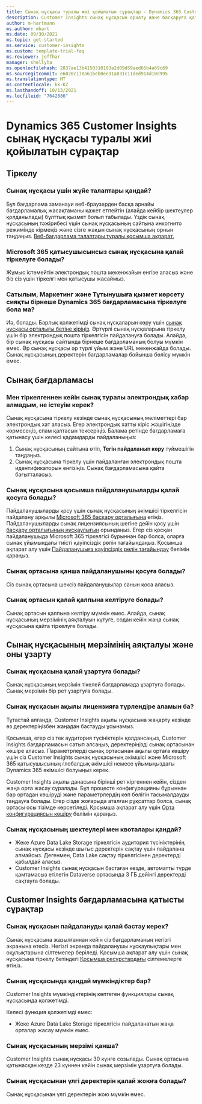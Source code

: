 ```yaml
---
title: Сынақ нұсқасы туралы жиі қойылатын сұрақтар - Dynamics 365 Customer Insights
description: Customer Insights сынақ нұсқасын орнату және басқаруға қатысты жалпы сұрақтарға шешімдер. Платформа мен бағдарламаға тән мәселелерді шешу жолы туралы ақпарат.
author: m-hartmann
ms.author: mhart
ms.date: 09/30/2021
ms.topic: get-started
ms.service: customer-insights
ms.custom: template-trial-faq
ms.reviewer: jeffhar
manager: shellyha
ms.openlocfilehash: 2837ae13b4150310193a2d09d59aed66b4a69c69
ms.sourcegitcommit: e6020c178a61beb0ee31a031c11ded914d10d995
ms.translationtype: HT
ms.contentlocale: kk-KZ
ms.lasthandoff: 10/13/2021
ms.locfileid: "7642886"
---
```

# <a name="dynamics-365-customer-insights-trial-faq"></a>Dynamics 365 Customer Insights сынақ нұсқасы туралы жиі қойылатын сұрақтар

## <a name="sign-up"></a>Тіркелу

### <a name="what-are-the-system-requirements-for-the-trial"></a>Сынақ нұсқасы үшін жүйе талаптары қандай?

Бұл бағдарлама заманауи веб-браузерден басқа арнайы бағдарламалық жасақтаманы қажет етпейтін (алайда кейбір шектеулер қолданылады) бұлттық қызмет болып табылады. Үздік сынақ нұсқасының тәжірибесі үшін сынақ нұсқасының сайтына инкогнито режимінде кірмеңіз және сізге жақын сынақ нұсқасының орнын таңдаңыз. [Веб-бағдарлама талаптары туралы қосымша ақпарат.](/power-platform/admin/web-application-requirements)

### <a name="how-do-i-sign-up-for-the-trial-without-a-microsoft-365-tenant"></a>Microsoft 365 қатысушысынсыз сынақ нұсқасына қалай тіркелуге болады?

Жұмыс істемейтін электрондық пошта мекенжайын енгізе аласыз және біз сіз үшін тіркелгі мен қатысушы жасаймыз.

### <a name="can-i-sign-up-for-multiple-dynamics-365-apps-such-as-sales-marketing-and-customer-service"></a>Сатылым, Маркетинг және Тұтынушыға қызмет көрсету сияқты бірнеше Dynamics 365 бағдарламасына тіркелуге бола ма?

Иә, болады. Барлық қолжетімді сынақ нұсқаларын көру үшін [сынақ нұсқасы орталығы бетіне кіріңіз](https://dynamics.microsoft.com/dynamics-365-free-trial). Әртүрлі сынақ нұсқаларына тіркелу үшін бір электрондық пошта тіркелгісін пайдалануға болады. Алайда, бір сынақ нұсқасы сайтында бірнеше бағдарламаның болуы мүмкін емес. Әр сынақ нұсқасы әр түрлі ұйым және URL мекенжайда болады. Сынақ нұсқасының деректерін бағдарламалар бойынша бөлісу мүмкін емес.

## <a name="trial-app"></a>Сынақ бағдарламасы

### <a name="i-didnt-receive-the-trial-details-email-after-signing-up-what-should-i-do"></a>Мен тіркелгеннен кейін сынақ туралы электрондық хабар алмадым, не істеуім керек?

Сынақ нұсқасына тіркелу кезінде сынақ нұсқасының мәліметтері бар электрондық хат аласыз. Егер электрондық хатты кіріс жәшігіңізде көрмесеңіз, спам қалтасын тексеріңіз. Балама ретінде бағдарламаға қатынасу үшін келесі қадамдарды пайдаланыңыз:

1. Сынақ нұсқасының сайтына өтіп, **Тегін пайдаланып көру** түймешігін таңдаңыз.
1. Сынақ нұсқасына тіркелу үшін пайдаланған электрондық пошта идентификаторын енгізіңіз. Сынақ бағдарламасына қайта бағытталасыз.

### <a name="how-do-i-add-more-users-to-a-trial"></a>Сынақ нұсқасына қосымша пайдаланушыларды қалай қосуға болады?

Пайдаланушыларды қосу үшін сынақ нұсқасының әкімшісі тіркелгісін пайдалану арқылы [Microsoft 365 басқару орталығына](https://admin.microsoft.com) өтіңіз. Пайдаланушыларды сынақ лицензиясының шегіне дейін қосу үшін [басқару орталығының нұсқаулығын](/microsoft-365/admin/add-users/add-users) орындаңыз. Егер сіз қосқан пайдаланушыда Microsoft 365 тіркелгісі бұрыннан бар болса, оларға сынақ ұйымындағы тиісті қауіпсіздік рөлін тағайындаңыз. Қосымша ақпарат алу үшін [Пайдаланушыға қауіпсіздік рөлін тағайындау](/power-platform/admin/create-users-assign-online-security-roles#assign-a-security-role-to-a-user) бөлімін қараңыз.

### <a name="how-many-users-can-i-add-to-my-trial-environment"></a>Сынақ ортасына қанша пайдаланушыны қосуға болады?

Сіз сынақ ортасына шексіз пайдаланушылар санын қоса аласыз.

### <a name="how-do-i-reset-the-trial-environment"></a>Сынақ ортасын қалай қалпына келтіруге болады?

Сынақ ортасын қалпына келтіру мүмкін емес. Алайда, сынақ нұсқасының мерзімінің аяқталуын күтуге, содан кейін жаңа сынақ нұсқасына қайта тіркелуге болады.

## <a name="trial-expiration-and-extension"></a>Сынақ нұсқасының мерзімінің аяқталуы және оны ұзарту

### <a name="how-do-i-extend-the-trial"></a>Сынақ нұсқасына қалай ұзартуға болады?

Сынақ нұсқасының мерзімін тікелей бағдарламада ұзартуға болады. Сынақ мерзімін бір рет ұзартуға болады.

### <a name="can-i-convert-the-trial-to-a-paid-license"></a>Сынақ нұсқасын ақылы лицензияға түрлендіре аламын ба?

Тұтастай алғанда, Customer Insights ақылы нұсқасына жаңарту кезінде өз деректеріңізбен жаңадан бастауды ұсынамыз. 

Қосымша, егер сіз тек аудитория түсініктерін қолдансаңыз, Customer Insights бағдарламасын сатып алсаңыз, деректеріңізді сынақ ортасынан көшіре аласыз. Параметрлерді сынақ ортасынан ақылы ортаға көшіру үшін сіз Customer Insights сынақ нұсқасының әкімшісі және Microsoft 365 қатысушысының глобалдық әкімшісі немесе ұйымыңыздағы Dynamics 365 әкімшісі болуыңыз керек. 

Customer Insights ақылы данасына бірінші рет кіргеннен кейін, сізден жаңа орта жасау сұралады. Бұл процесте конфигурацияны бұрыннан бар ортадан көшіруді және параметрлердің көп бөлігін тасымалдауды таңдауға болады. Егер сізде жоғарыда аталған рұқсаттар болса, сынақ ортасы осы тізімде көрсетіледі. Қосымша ақпарат алу үшін [Орта конфигурациясын көшіру](audience-insights/manage-environments.md#copy-the-environment-configuration) бөлімін қараңыз.

### <a name="what-are-the-trial-limits-and-quotas"></a>Сынақ нұсқасының шектеулері мен квоталары қандай?

- Жеке Azure Data Lake Storage тіркелгісін аудитория түсініктерінің сынақ нұсқасы кезінде шығыс деректерін сақтау үшін пайдалана алмайсыз. Дегенмен, Data Lake сақтау тіркелгісінен деректерді қабылдай аласыз.
- Customer Insights сынақ нұсқасын бастаған кезде, автоматты түрде қамтамасыз етілетін Dataverse ортасында 3 ГБ дейінгі деректерді сақтауға болады.

## <a name="customer-insights-specific-questions"></a>Customer Insights бағдарламасына қатысты сұрақтар

### <a name="how-do-i-start-using-the-trial"></a>Сынақ нұсқасын пайдалануды қалай бастау керек?

Сынақ нұсқасына жазылғаннан кейін сіз бағдарламаның негізгі экранына өтесіз. Негізгі экранда пайдаланушы нұсқаулықтары мен оқулықтарына сілтемелер беріледі. Қосымша ақпарат алу үшін сынақ нұсқасына тіркелу бетіндегі [Қосымша ресурстардағы](trial-signup.md#additional-resources) сілтемелерге өтіңіз.

### <a name="what-features-are-available-in-the-trial"></a>Сынақ нұсқасында қандай мүмкіндіктер бар?

Customer Insights мүмкіндіктерінің көптеген функциялары сынақ нұсқасында қолжетімді.

Келесі функция қолжетімді емес: 
- Жеке Azure Data Lake Storage тіркелгісін пайдаланатын жаңа орталар жасау мүмкін емес.

### <a name="how-long-does-the-trial-last"></a>Сынақ нұсқасының мерзімі қанша?

Customer Insights сынақ нұсқасы 30 күнге созылады. Сынақ ортасына қатынасқан кезде 23 күннен кейін сынақ мерзімін ұзартуға болады.

### <a name="how-do-i-remove-sample-data-from-the-trial"></a>Сынақ нұсқасынан үлгі деректерін қалай жоюға болады?

Сынақ нұсқасынан үлгі деректерін жою мүмкін емес.

